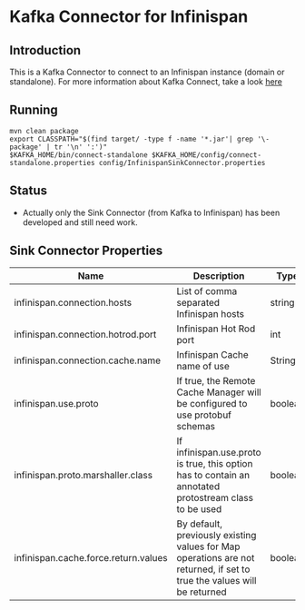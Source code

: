# Kafka Connector for Infinispan

## Introduction

This is a Kafka Connector to connect to an Infinispan instance (domain or standalone). For more information about Kafka Connect, take a look [here](http://kafka.apache.org/documentation/#connect)

## Running

```
mvn clean package
export CLASSPATH="$(find target/ -type f -name '*.jar'| grep '\-package' | tr '\n' ':')"
$KAFKA_HOME/bin/connect-standalone $KAFKA_HOME/config/connect-standalone.properties config/InfinispanSinkConnector.properties
```

## Status

- Actually only the Sink Connector (from Kafka to Infinispan) has been developed and still need work.

## Sink Connector Properties

| Name                                 | Description                                                                                                            | Type    | Default   | Importance |
|--------------------------------------|------------------------------------------------------------------------------------------------------------------------|-------- |-----------|------------|
| infinispan.connection.hosts          | List of comma separated Infinispan hosts                                                                               | string  | localhost | high       |
| infinispan.connection.hotrod.port    | Infinispan Hot Rod port                                                                                                | int     | 11222     | high       |
| infinispan.connection.cache.name     | Infinispan Cache name of use                                                                                           | String  | default   | medium     |
| infinispan.use.proto                 | If true, the Remote Cache Manager will be configured to use protobuf schemas                                           | boolean | false     | medium     |
| infinispan.proto.marshaller.class    | If infinispan.use.proto is true, this option has to contain an annotated protostream class to be used                  | boolean | false     | medium     |
| infinispan.cache.force.return.values | By default, previously existing values for Map operations are not returned, if set to true the values will be returned | boolean | false     | low        |
